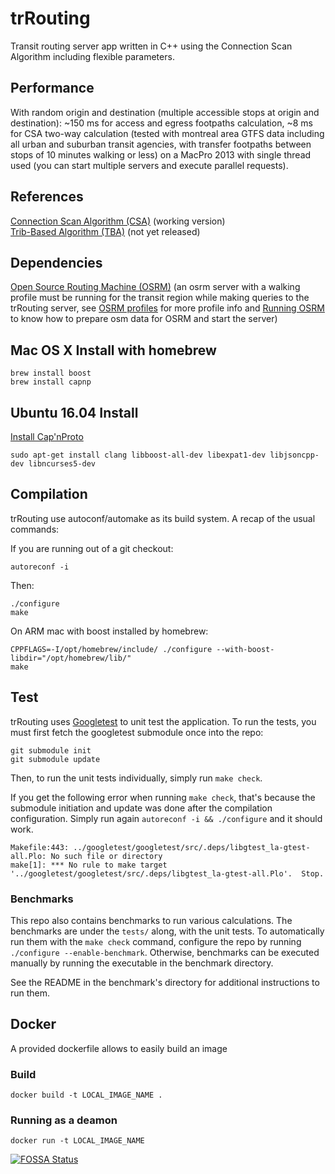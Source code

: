 # trRouting
Transit routing server app written in C++ using the Connection Scan Algorithm including flexible parameters.

## Performance
With random origin and destination (multiple accessible stops at origin and destination): ~150 ms for access and egress footpaths calculation, ~8 ms for CSA two-way calculation (tested with montreal area GTFS data including all urban and suburban transit agencies, with transfer footpaths between stops of 10 minutes walking or less) on a MacPro 2013 with single thread used (you can start multiple servers and execute parallel requests).

## References
[Connection Scan Algorithm (CSA)][1] (working version)  
[Trib-Based Algorithm (TBA)][2] (not yet released)

## Dependencies
[Open Source Routing Machine (OSRM)][3] (an osrm server with a walking profile must be running for the transit region while making queries to the trRouting server, see [OSRM profiles][5] for more profile info and [Running OSRM][6] to know how to prepare osm data for OSRM and start the server)

[1]: http://i11www.iti.uni-karlsruhe.de/extra/publications/dpsw-isftr-13.pdf "Intriguingly Simple and Fast Transit Routing"
[2]: https://arxiv.org/pdf/1504.07149v2.pdf "Trip-Based Public Transit Routing"
[3]: https://github.com/Project-OSRM/osrm-backend/ "Open Source Routing Machine Github Repository"
[4]: https://github.com/Project-OSRM/osrm-backend/wiki "OSRM Wiki"
[5]: https://github.com/Project-OSRM/osrm-backend/blob/master/docs/profiles.md "OSRM profiles"
[6]: https://github.com/Project-OSRM/osrm-backend/wiki/Running-OSRM "Running OSRM"

## Mac OS X Install with homebrew
```
brew install boost
brew install capnp
```

## Ubuntu 16.04 Install

[Install Cap'nProto](https://capnproto.org/install.html)
```
sudo apt-get install clang libboost-all-dev libexpat1-dev libjsoncpp-dev libncurses5-dev
```

## Compilation
trRouting use autoconf/automake as its build system. A recap of the usual commands: 

If you are running out of a git checkout: 
```
autoreconf -i
```

Then: 
```
./configure
make
```

On ARM mac with boost installed by homebrew:
```
CPPFLAGS=-I/opt/homebrew/include/ ./configure --with-boost-libdir="/opt/homebrew/lib/"
make
```

## Test

trRouting uses [Googletest](https://github.com/google/googletest) to unit test the application. To run the tests, you must first fetch the googletest submodule once into the repo:

```
git submodule init
git submodule update
```

Then, to run the unit tests individually, simply run `make check`.

If you get the following error when running `make check`, that's because the submodule initiation and update was done after the compilation configuration. Simply run again `autoreconf -i && ./configure` and it should work.

```
Makefile:443: ../googletest/googletest/src/.deps/libgtest_la-gtest-all.Plo: No such file or directory
make[1]: *** No rule to make target '../googletest/googletest/src/.deps/libgtest_la-gtest-all.Plo'.  Stop.
```

### Benchmarks

This repo also contains benchmarks to run various calculations. The benchmarks are under the `tests/` along, with the unit tests. To automatically run them with the `make check` command, configure the repo by running `./configure --enable-benchmark`. Otherwise, benchmarks can be executed manually by running the executable in the benchmark directory.

See the README in the benchmark's directory for additional instructions to run them.

## Docker
A provided dockerfile allows to easily build an image

### Build
`docker build -t LOCAL_IMAGE_NAME .`

### Running as a deamon
`docker run -t LOCAL_IMAGE_NAME`


[![FOSSA Status](https://app.fossa.io/api/projects/git%2Bgithub.com%2Fkaligrafy%2FtrRouting.svg?type=large)](https://app.fossa.io/projects/git%2Bgithub.com%2Fkaligrafy%2FtrRouting?ref=badge_large)
